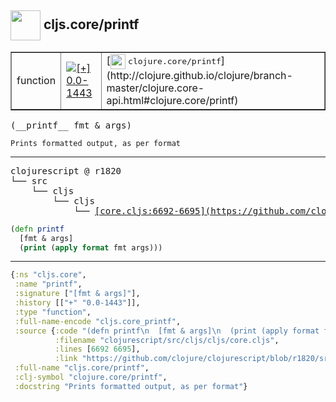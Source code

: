 ## <img width="48px" valign="middle" src="http://i.imgur.com/Hi20huC.png"> cljs.core/printf

 <table border="1">
<tr>
<td>function</td>
<td><a href="https://github.com/cljsinfo/api-refs/tree/0.0-1443"><img valign="middle" alt="[+] 0.0-1443" src="https://img.shields.io/badge/+-0.0--1443-lightgrey.svg"></a> </td>
<td>
[<img height="24px" valign="middle" src="http://i.imgur.com/1GjPKvB.png"> <samp>clojure.core/printf</samp>](http://clojure.github.io/clojure/branch-master/clojure.core-api.html#clojure.core/printf)
</td>
</tr>
</table>

 <samp>
(__printf__ fmt & args)<br>
</samp>

```
Prints formatted output, as per format
```

---

 <pre>
clojurescript @ r1820
└── src
    └── cljs
        └── cljs
            └── <ins>[core.cljs:6692-6695](https://github.com/clojure/clojurescript/blob/r1820/src/cljs/cljs/core.cljs#L6692-L6695)</ins>
</pre>

```clj
(defn printf
  [fmt & args]
  (print (apply format fmt args)))
```


---

```clj
{:ns "cljs.core",
 :name "printf",
 :signature ["[fmt & args]"],
 :history [["+" "0.0-1443"]],
 :type "function",
 :full-name-encode "cljs.core_printf",
 :source {:code "(defn printf\n  [fmt & args]\n  (print (apply format fmt args)))",
          :filename "clojurescript/src/cljs/cljs/core.cljs",
          :lines [6692 6695],
          :link "https://github.com/clojure/clojurescript/blob/r1820/src/cljs/cljs/core.cljs#L6692-L6695"},
 :full-name "cljs.core/printf",
 :clj-symbol "clojure.core/printf",
 :docstring "Prints formatted output, as per format"}

```
